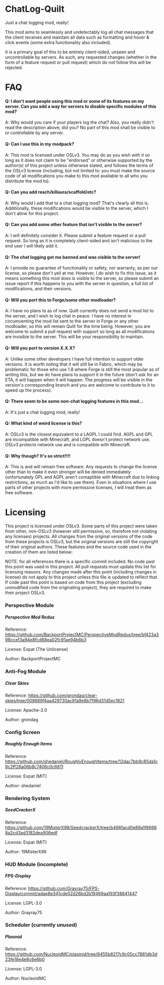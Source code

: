 # ChatLog-Quilt

Just a chat logging mod, really!

This mod aims to seamlessly and undetectably log all chat messages that the client receives and maintain all data such as formatting and hover & click events (some extra functionality also included).

It is a primary goal of this to be entirely client-sided, unseen and uncontrollable by servers. As such, any requested changes (whether in the form of a feature request or pull request) which do not follow this will be rejected.

# FAQ

#### Q: I don't want people using this mod or some of its features on my server. Can you add a way for servers to disable specific modules of this mod?
A: Why would you care if your players log the chat? Also, you really didn't read the description above, did you? No part of this mod shall be visible to or controllable by any server.

#### Q: Can I use this in my modpack?
A: This mod is licensed under OSLv3. You may do as you wish with it so long as it does not claim to be "endorsed" or otherwise supported by the author(s) of this project unless otherwise stated, and follows the terms of the OSLv3 license (including, but not limited to: you must make the source code of all modifications you make to this mod available to all who you distribute the mod to).

#### Q: Can you add reach/killaura/scaffold/etc?
A: Why would I add that to a chat logging mod? That's clearly all this is. Additionally, these modifications would be visible to the server, which I don't allow for this project.

#### Q: Can you add some other feature that isn't visible to the server?
A: I will definitely consider it. Please submit a feature request or a pull request. So long as it is completely client-sided and isn't malicious to the end user I will likely add it.

#### Q: The chat logging got me banned and was visible to the server!
A: I provide no guarantee of functionality or safety, nor warranty, as per our license, so please don't yell at me. However, I do wish to fix this issue, as it means something this mod does is visible to the server, so please submit an issue report if this happens to you with the server in question, a full list of modifications, and their versions.

#### Q: Will you port this to Forge/some other modloader?
A: I have no plans to as of now. Quilt currently does not send a mod list to the server, and I wish to log chat in peace. I have no interest in circumventing the mod list sent to the server in Forge or any other modloader, so this will remain Quilt for the time being. However, you are welcome to submit a pull request with support so long as all modifications are invisible to the server. This will be your responsibility to maintain.

#### Q: Will you port to version X.X.X?
A: Unlike some other developers I have full intention to support older versions. It is worth noting that it will still be in Fabric, which may be problematic for those who use 1.8 where Forge is still the most popular as of writing this, but we do have plans to support it in the future (don't ask for an ETA, it will happen when it will happen. The progress will be visible in the version's corresponding branch and you are welcome to contribute to it to speed up the process).

#### Q: There seem to be some non-chat logging features in this mod...
A: It's just a chat logging mod, really!

#### Q: What kind of weird license is this?
A: OSLv3 is the closest equivalent to a LAGPL I could find. AGPL and GPL are incompatible with Minecraft, and LGPL doesn't protect network use. OSLv3 protects network use and is compatible with Minecraft.

#### Q: Why though? It's so strict!!!!
A: This is and will remain free software. Any requests to change the license other than to make it even stronger will be denied immediately (unfortunately GPL and AGPL aren't comaptible with Minecraft due to linking restrictions, as much as I'd like to use them). Even in situations where I use parts of other projects with more permissive licenses, I will treat them as free software.

# Licensing

This project is licensed under OSLv3. Some parts of this project were taken from other, non-OSLv3 (however still permissive, so, therefore not violating any licenses) projects. All changes from the original versions of the code from these projects is OSLv3, but the original versions are still the copyright of their original authors. These features and the source code used in the creation of them are listed below:

NOTE: for all references there is a specific commit included. No code past this point was used in this project. All pull requests must update this list for licensing reasons. Any changes made after this point (including changes in license) do not apply to this project unless this file is updated to reflect that. If code past this point is based on code from this project (excluding unmodified code from the originating project), they are required to make their project OSLv3.

### Perspective Module

##### Perspective Mod Redux

Reference: https://github.com/BackportProjectMC/PerspectiveModRedux/tree/bf423a398ccef3a94e8fcd68ea02fc91ae94b6b3

License: Expat (The Unlicense)

Author: BackportProjectMC

### Anti-Fog Module

##### Clear Skies

Reference: https://github.com/grondag/clear-skies/tree/009689f4aa429730ac91a9e8b7f96d31d5ec1821

License: Apache-2.0

Author: grondag

### Config Screen

##### Roughly Enough Items

Reference: https://github.com/shedaniel/RoughlyEnoughItems/tree/12dac7bb9c85da1c8c2ff28a06b8c7406c0c6611

License: Expat (MIT)

Author: shedaniel

### Rendering System

##### SeedCrackerX

Reference: https://github.com/19MisterX98/SeedcrackerX/tree/b496facd0e89a1f86668a2cd3ad3182dea906edf

License: Expat (MIT)

Author: 19MisterX98

### HUD Module (incomplete)

##### FPS-Display

Reference: https://github.com/Grayray75/FPS-Display/commit/adae8e341cde02d26bd2b19469aa193f38841447

License: LGPL-3.0

Author: Grayray75

### Scheduler (currently unused)

##### Plasmid

Reference: https://github.com/NucleoidMC/plasmid/tree/6455b8217c9c05cc7881db3d23fe18e4e8c6e6b0

License: LGPL-3.0

Author: NucleoidMC
